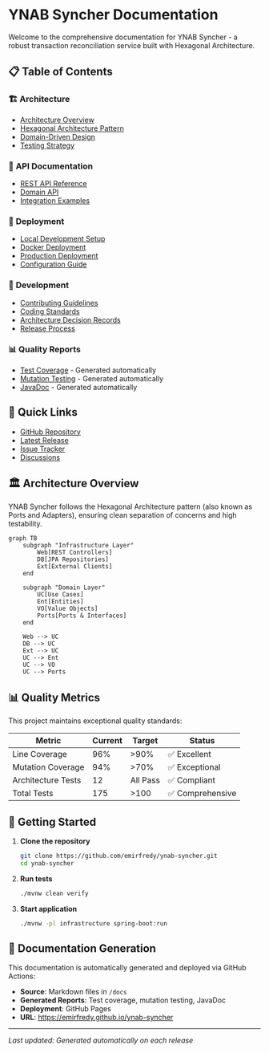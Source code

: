 # YNAB Syncher Documentation

Welcome to the comprehensive documentation for YNAB Syncher - a robust transaction reconciliation service built with Hexagonal Architecture.

## 📋 **Table of Contents**

### 🏗️ **Architecture**

- [Architecture Overview](architecture/overview.md)
- [Hexagonal Architecture Pattern](architecture/hexagonal.md)
- [Domain-Driven Design](architecture/ddd.md)
- [Testing Strategy](architecture/testing.md)

### 📖 **API Documentation**

- [REST API Reference](api/rest-api.md)
- [Domain API](api/domain-api.md)
- [Integration Examples](api/examples.md)

### 🚀 **Deployment**

- [Local Development Setup](deployment/local-setup.md)
- [Docker Deployment](deployment/docker.md)
- [Production Deployment](deployment/production.md)
- [Configuration Guide](deployment/configuration.md)

### 🔧 **Development**

- [Contributing Guidelines](../CONTRIBUTING.md)
- [Coding Standards](development/coding-standards.md)
- [Architecture Decision Records](adr/)
- [Release Process](development/release-process.md)

### 📊 **Quality Reports**

- [Test Coverage](coverage/) - Generated automatically
- [Mutation Testing](mutation-testing/) - Generated automatically
- [JavaDoc](javadoc/) - Generated automatically

## 🎯 **Quick Links**

- [GitHub Repository](https://github.com/emirfredy/ynab-syncher)
- [Latest Release](https://github.com/emirfredy/ynab-syncher/releases/latest)
- [Issue Tracker](https://github.com/emirfredy/ynab-syncher/issues)
- [Discussions](https://github.com/emirfredy/ynab-syncher/discussions)

## 🏛️ **Architecture Overview**

YNAB Syncher follows the Hexagonal Architecture pattern (also known as Ports and Adapters), ensuring clean separation of concerns and high testability.

```mermaid
graph TB
    subgraph "Infrastructure Layer"
        Web[REST Controllers]
        DB[JPA Repositories]
        Ext[External Clients]
    end

    subgraph "Domain Layer"
        UC[Use Cases]
        Ent[Entities]
        VO[Value Objects]
        Ports[Ports & Interfaces]
    end

    Web --> UC
    DB --> UC
    Ext --> UC
    UC --> Ent
    UC --> VO
    UC --> Ports
```

## 📊 **Quality Metrics**

This project maintains exceptional quality standards:

| Metric             | Current | Target   | Status           |
| ------------------ | ------- | -------- | ---------------- |
| Line Coverage      | 96%     | >90%     | ✅ Excellent     |
| Mutation Coverage  | 94%     | >70%     | ✅ Exceptional   |
| Architecture Tests | 12      | All Pass | ✅ Compliant     |
| Total Tests        | 175     | >100     | ✅ Comprehensive |

## 🚀 **Getting Started**

1. **Clone the repository**

   ```bash
   git clone https://github.com/emirfredy/ynab-syncher.git
   cd ynab-syncher
   ```

2. **Run tests**

   ```bash
   ./mvnw clean verify
   ```

3. **Start application**
   ```bash
   ./mvnw -pl infrastructure spring-boot:run
   ```

## 📝 **Documentation Generation**

This documentation is automatically generated and deployed via GitHub Actions:

- **Source**: Markdown files in `/docs`
- **Generated Reports**: Test coverage, mutation testing, JavaDoc
- **Deployment**: GitHub Pages
- **URL**: https://emirfredy.github.io/ynab-syncher

---

_Last updated: Generated automatically on each release_
